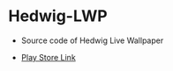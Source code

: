 Hedwig-LWP
==========

+ Source code of Hedwig Live Wallpaper

+ [Play Store Link](https://play.google.com/store/apps/details?id=com.sauravtom.app)
